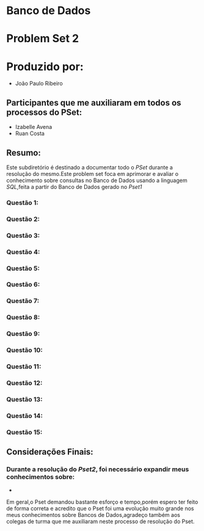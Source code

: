 # Banco de Dados

# Problem Set 2

# Produzido por:
* João Paulo Ribeiro

## Participantes que me auxiliaram em todos os processos do PSet:
* Izabelle Avena
* Ruan Costa

## Resumo:
 Este subdiretório é destinado a documentar todo o _PSet_ durante a resolução do mesmo.Este problem set foca em aprimorar e avaliar o conhecimento sobre consultas no Banco de Dados usando a linguagem _SQL_,feita a partir do Banco de Dados gerado no _Pset1_
 
### Questão 1:

### Questão 2:

### Questão 3:

### Questão 4:

### Questão 5:

### Questão 6:

### Questão 7:

### Questão 8:

### Questão 9:

### Questão 10:

### Questão 11:

### Questão 12:

### Questão 13:

### Questão 14:

### Questão 15:

## Considerações Finais:
### Durante a resolução do _Pset2_, foi necessário expandir meus conhecimentos sobre:
*

 Em geral,o Pset demandou bastante esforço e tempo,porém espero ter feito de forma correta e acredito que o Pset foi uma evolução muito grande nos meus conhecimentos sobre Bancos de Dados,agradeço também aos colegas de turma que me auxiliaram neste processo de resolução do Pset.

